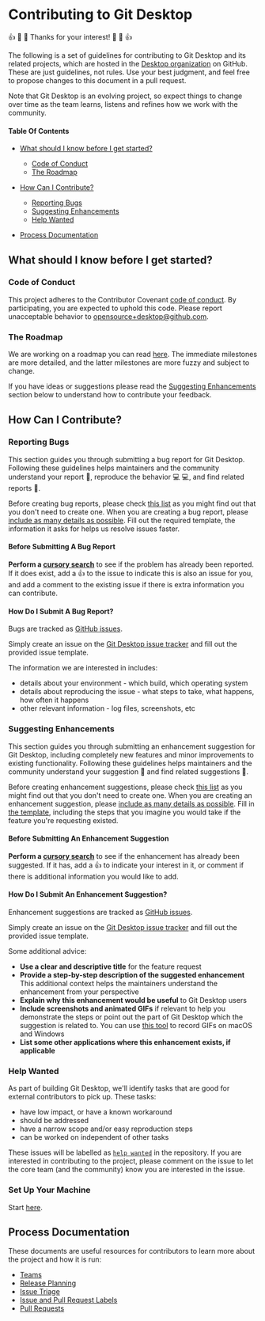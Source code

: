 # Contributing to Git Desktop

:+1: :tada: :sparkling_heart: Thanks for your interest! :sparkling_heart: :tada: :+1:

The following is a set of guidelines for contributing to Git Desktop and its
related projects, which are hosted in the [Desktop organization](https://github.com/desktop)
on GitHub. These are just guidelines, not rules. Use your best judgment, and
feel free to propose changes to this document in a pull request.

Note that Git Desktop is an evolving project, so expect things to change over
time as the team learns, listens and refines how we work with the community.

#### Table Of Contents

- [What should I know before I get started?](#what-should-i-know-before-i-get-started)
  - [Code of Conduct](#code-of-conduct)
  - [The Roadmap](#the-roadmap)

- [How Can I Contribute?](#how-can-i-contribute)
  - [Reporting Bugs](#reporting-bugs)
  - [Suggesting Enhancements](#suggesting-enhancements)
  - [Help Wanted](#help-wanted)

- [Process Documentation](#process-documentation)

## What should I know before I get started?

### Code of Conduct

This project adheres to the Contributor Covenant [code of conduct](../CODE_OF_CONDUCT.md).
By participating, you are expected to uphold this code.
Please report unacceptable behavior to [opensource+desktop@github.com](mailto:opensource+desktop@github.com).

### The Roadmap

We are working on a roadmap you can read [here](https://github.com/desktop/desktop/blob/development/docs/process/roadmap.md).
The immediate milestones are more detailed, and the latter milestones are more
fuzzy and subject to change.

If you have ideas or suggestions please read the
[Suggesting Enhancements](#suggesting-enhancements) section below to understand
how to contribute your feedback.

## How Can I Contribute?

### Reporting Bugs

This section guides you through submitting a bug report for Git Desktop.
Following these guidelines helps maintainers and the community understand your
report :pencil:, reproduce the behavior :computer: :computer:, and find related
reports :mag_right:.

Before creating bug reports, please check [this list](#before-submitting-a-bug-report)
as you might find out that you don't need to create one. When you are creating
a bug report, please [include as many details as possible](#how-do-i-submit-a-good-bug-report).
Fill out the required template, the information it asks for helps us resolve issues faster.

#### Before Submitting A Bug Report

**Perform a [cursory search](https://github.com/desktop/desktop/labels/bug)**
to see if the problem has already been reported. If it does exist, add a
:thumbsup: to the issue to indicate this is also an issue for you, and add a
comment to the existing issue if there is extra information you can contribute.

#### How Do I Submit A Bug Report?

Bugs are tracked as [GitHub issues](https://guides.github.com/features/issues/).

Simply create an issue on the [Git Desktop issue tracker](https://github.com/desktop/desktop/issues/new?template=bug_report.yaml)
and fill out the provided issue template.

The information we are interested in includes:

- details about your environment - which build, which operating system
- details about reproducing the issue - what steps to take, what happens, how
   often it happens
- other relevant information - log files, screenshots, etc

### Suggesting Enhancements

This section guides you through submitting an enhancement suggestion for
Git Desktop, including completely new features and minor improvements to
existing functionality. Following these guidelines helps maintainers and the
community understand your suggestion :pencil: and find related suggestions
:mag_right:.

Before creating enhancement suggestions, please check [this list](#before-submitting-an-enhancement-suggestion)
as you might find out that you don't need to create one. When you are creating
an enhancement suggestion, please [include as many details as possible](#how-do-i-submit-a-good-enhancement-suggestion).
Fill in [the template](ISSUE_TEMPLATE/feature_request.yaml), including the steps
that you imagine you would take if the feature you're requesting existed.

#### Before Submitting An Enhancement Suggestion

**Perform a [cursory search](https://github.com/desktop/desktop/labels/enhancement)**
to see if the enhancement has already been suggested. If it has, add a
:thumbsup: to indicate your interest in it, or comment if there is additional
information you would like to add.

#### How Do I Submit An Enhancement Suggestion?

Enhancement suggestions are tracked as [GitHub issues](https://guides.github.com/features/issues/).

Simply create an issue on the [Git Desktop issue tracker](https://github.com/desktop/desktop/issues/new?template=feature_request.yaml)
and fill out the provided issue template.

Some additional advice:

- **Use a clear and descriptive title** for the feature request
- **Provide a step-by-step description of the suggested enhancement**
  This additional context helps the maintainers understand the enhancement from
  your perspective
- **Explain why this enhancement would be useful** to Git Desktop users
- **Include screenshots and animated GIFs** if relevant to help you demonstrate
  the steps or point out the part of Git Desktop which the suggestion is
  related to. You can use [this tool](http://www.cockos.com/licecap/) to record
  GIFs on macOS and Windows
- **List some other applications where this enhancement exists, if applicable**

### Help Wanted

As part of building Git Desktop, we'll identify tasks that are good for
external contributors to pick up. These tasks:

- have low impact, or have a known workaround
- should be addressed
- have a narrow scope and/or easy reproduction steps
- can be worked on independent of other tasks

These issues will be labelled as [`help wanted`](https://github.com/desktop/desktop/labels/help%20wanted)
in the repository. If you are interested in contributing to the project, please
comment on the issue to let the core team (and the community) know you are
interested in the issue.

### Set Up Your Machine

Start [here](https://github.com/desktop/desktop/blob/development/docs/contributing/setup.md).

## Process Documentation

These documents are useful resources for contributors  to learn more about the project and how it is run:

- [Teams](https://github.com/desktop/desktop/blob/development/docs/process/teams.md)
- [Release Planning](https://github.com/desktop/desktop/blob/development/docs/process/release-planning.md)
- [Issue Triage](https://github.com/desktop/desktop/blob/development/docs/process/issue-triage.md)
- [Issue and Pull Request Labels](https://github.com/desktop/desktop/blob/development/docs/process/labels.md)
- [Pull Requests](https://github.com/desktop/desktop/blob/development/docs/process/pull-requests.md)
